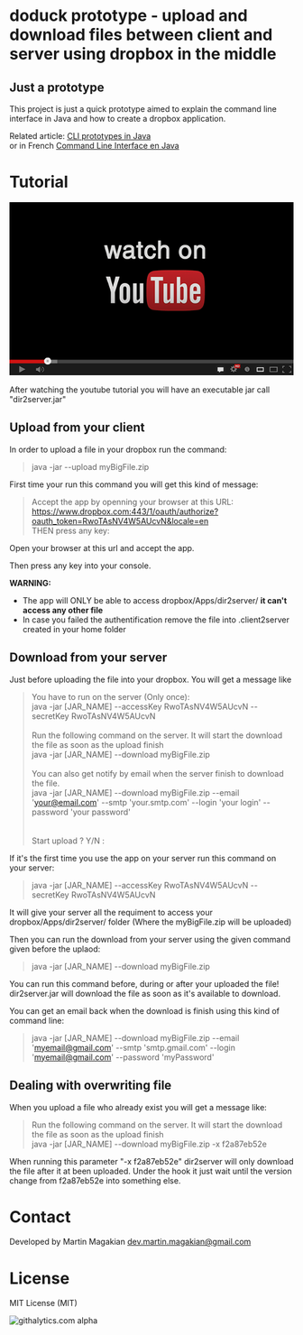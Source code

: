doduck prototype - upload and download files between client and server using dropbox in the middle
============



Just a prototype
---------
This project is just a quick prototype aimed to explain the command line interface in Java and how to create a dropbox application.

Related article: [CLI prototypes in Java](http://doduck.com/en/command-line-interface-in-java-api-overview/) <br />
or in French [Command Line Interface en Java](http://doduck.com/fr/command-line-interface-en-java/) <br />


 
Tutorial
=========
![watch on Youtube](/README_src/watch-on-youtube.png "watch on Youtube")

After watching the youtube tutorial you will have an executable jar call "dir2server.jar"


Upload from your client
------
In order to upload a file in your dropbox run the command:
> java -jar --upload myBigFile.zip

First time your run this command you will get this kind of message:
> Accept the app by openning your browser at this URL: <br />
> https://www.dropbox.com:443/1/oauth/authorize?oauth_token=RwoTAsNV4W5AUcvN&locale=en <br />
> THEN press any key: <br />


Open your browser at this url and accept the app.

Then press any key into your console.



**WARNING:**
- The app will ONLY be able to access dropbox/Apps/dir2server/ **it can't access any other file** <br />
- In case you failed the authentification remove the file into .client2server created in your home folder


Download from your server
------
Just before uploading the file into your dropbox. You will get a message like

>You have to run on the server (Only once): <br />
>java -jar [JAR_NAME] --accessKey RwoTAsNV4W5AUcvN --secretKey RwoTAsNV4W5AUcvN<br />
><br />
>Run the following command on the server. It will start the download the file as soon as the upload finish<br />
>java -jar [JAR_NAME] --download myBigFile.zip<br />
><br />
>You can also get notify by email when the server finish to download the file.<br />
>java -jar [JAR_NAME] --download myBigFile.zip --email 'your@email.com' --smtp 'your.smtp.com' --login 'your login' --password 'your password'<br />
><br />
><br />
>Start upload ?  Y/N :


If it's the first time you use the app on your server run this command on your server:
>java -jar [JAR_NAME] --accessKey RwoTAsNV4W5AUcvN --secretKey RwoTAsNV4W5AUcvN

It will give your server all the requiment to access your dropbox/Apps/dir2server/ folder (Where the myBigFile.zip will be uploaded)


Then you can run the download from your server using the given command given before the uplaod:
>java -jar [JAR_NAME] --download myBigFile.zip

You can run this command before, during or after your uploaded the file!
dir2server.jar will download the file as soon as it's available to download.


You can get an email back when the download is finish using this kind of command line:
>java -jar [JAR_NAME] --download myBigFile.zip --email 'myemail@gmail.com' --smtp 'smtp.gmail.com' --login 'myemail@gmail.com' --password 'myPassword'<br />


Dealing with overwriting file
------
When you upload a file who already exist you will get a message like:
>Run the following command on the server. It will start the download the file as soon as the upload finish<br />
>java -jar [JAR_NAME] --download myBigFile.zip -x f2a87eb52e <br />

When running this parameter "-x f2a87eb52e" dir2server will only download the file after it at been uploaded. 
Under the hook it just wait until the version change from f2a87eb52e into something else.



Contact
=========
Developed by Martin Magakian
dev.martin.magakian@gmail.com


License
=========
MIT License (MIT)

![githalytics.com alpha](https://cruel-carlota.gopagoda.com/2a45d8b1e8f1420e9bdd8bfcb9a19e1a "githalytics.com")

